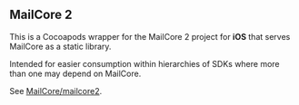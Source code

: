 ## MailCore 2 ##

This is a Cocoapods wrapper for the MailCore 2 project for **iOS** that serves MailCore as a static library.

Intended for easier consumption within hierarchies of SDKs where more than one may depend on MailCore.

See [MailCore/mailcore2](https://github.com/MailCore/mailcore2/).